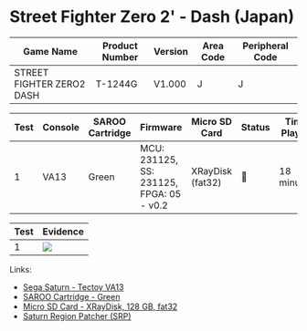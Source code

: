 # Street Fighter Zero 2' - Dash (Japan)

| Game Name                 | Product Number | Version | Area Code | Peripheral Code |
| ------------------------- | -------------- | ------- | --------- | --------------- |
| STREET FIGHTER ZERO2 DASH | T-1244G        | V1.000  | J         | J               |

| Test | Console | SAROO Cartridge | Firmware                                 | Micro SD Card    | Status | Time Played | Info               |
| ---- | ------- | --------------- | ---------------------------------------- | ---------------- | ------ | ----------- | ------------------ |
| 1    | VA13    | Green           | MCU: 231125, SS: 231125, FPGA: 05 - v0.2 | XRayDisk (fat32) | :100:  | 18 minutes  | Difficulty: 1 Star |

| Test | Evidence                                                                                         |
| ---- | ------------------------------------------------------------------------------------------------ |
| 1    | [![](https://img.youtube.com/vi/ovzTI6lQ3U8/0.jpg)](https://www.youtube.com/watch?v=ovzTI6lQ3U8) |

Links:

- [Sega Saturn - Tectoy VA13](../../../../Info/Consoles/VA13/README.md)
- [SAROO Cartridge - Green](../../../../Info/Cartridges/RetroGameParadiseStore/1.32F/README.md)
- [Micro SD Card - XRayDisk, 128 GB, fat32](../../../../Info/SdCards/XRayDisk/128GB/fat32/README.md)
- [Saturn Region Patcher (SRP)](https://segaxtreme.net/resources/saturn-region-patcher.81/download)
